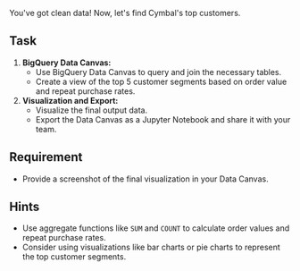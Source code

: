 You've got clean data! Now, let's find Cymbal's top customers.

## Task

1.  **BigQuery Data Canvas:**
    * Use BigQuery Data Canvas to query and join the necessary tables.
    * Create a view of the top 5 customer segments based on order value and repeat purchase rates.
2.  **Visualization and Export:**
    * Visualize the final output data.
    * Export the Data Canvas as a Jupyter Notebook and share it with your team.

## Requirement

* Provide a screenshot of the final visualization in your Data Canvas.

## Hints

* Use aggregate functions like `SUM` and `COUNT` to calculate order values and repeat purchase rates.
* Consider using visualizations like bar charts or pie charts to represent the top customer segments.
